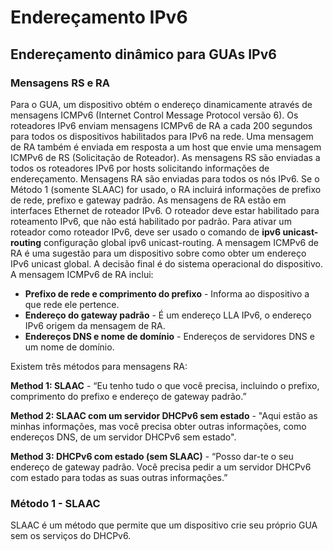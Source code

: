 # Endereçamento IPv6

## Endereçamento dinâmico para GUAs IPv6

### Mensagens RS e RA

Para o GUA, um dispositivo obtém o endereço dinamicamente através de mensagens ICMPv6 (Internet Control 
Message Protocol versão 6). 
Os roteadores IPv6 enviam mensagens ICMPv6 de RA a cada 200 segundos para todos os dispositivos habilitados 
para IPv6 na rede. 
Uma mensagem de RA também é enviada em resposta a um host que envie uma mensagem ICMPv6 de RS (Solicitação de Roteador).
As mensagens RS são enviadas a todos os roteadores IPv6 por hosts solicitando informações de endereçamento.
Mensagens RA são enviadas para todos os nós IPv6. 
Se o Método 1 (somente SLAAC) for usado, o RA incluirá informações de prefixo de rede, prefixo e gateway padrão.
As mensagens de RA estão em interfaces Ethernet de roteador IPv6. 
O roteador deve estar habilitado para roteamento IPv6, que não está habilitado por padrão.
Para ativar um roteador como roteador IPv6, deve ser usado o comando de **ipv6 unicast-routing** configuração 
global ipv6 unicast-routing.
A mensagem ICMPv6 de RA é uma sugestão para um dispositivo sobre como obter um endereço IPv6 unicast global. 
A decisão final é do sistema operacional do dispositivo. A mensagem ICMPv6 de RA inclui:

* **Prefixo de rede e comprimento do prefixo** - Informa ao dispositivo a que rede ele pertence.
* **Endereço do gateway padrão** - É um endereço LLA IPv6, o endereço IPv6 origem da mensagem de RA.
* **Endereços DNS e nome de domínio** - Endereços de servidores DNS e um nome de domínio.

Existem três métodos para mensagens RA:

**Method 1: SLAAC** - “Eu tenho tudo o que você precisa, incluindo o prefixo, comprimento do prefixo e 
endereço de gateway padrão.”

**Method 2: SLAAC com um servidor DHCPv6 sem estado** - "Aqui estão as minhas informações, mas você precisa 
obter outras informações, como endereços DNS, de um servidor DHCPv6 sem estado".

**Method 3: DHCPv6 com estado (sem SLAAC)** - “Posso dar-te o seu endereço de gateway padrão. 
Você precisa pedir a um servidor DHCPv6 com estado para todas as suas outras informações.”

### Método 1 - SLAAC

SLAAC é um método que permite que um dispositivo crie seu próprio GUA sem os serviços do DHCPv6.
